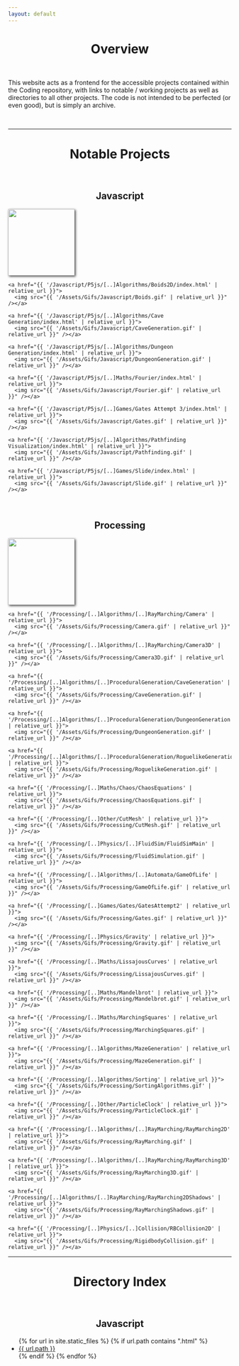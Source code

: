 ```yaml
---
layout: default
---
```


<body>
  <style>
    h1, h2 {
      text-align: center;
    }

    .gifs {
      display: flex;
      flex-wrap: wrap;
      justify-content: center;
      gap: 10px;
    }

    .gifs img {
      height: 150px;
      box-shadow: 2px 2px 5px 0px rgba(0,0,0,0.75);
    }

    .gifs img:hover {
      box-shadow: 3px 3px 8px 0px rgba(0,0,0,0.75);
    }
  </style>


  <h1>Overview</h1><br />
  <p>This website acts as a frontend for the accessible projects contained within the Coding repository, with links to notable / working projects as well as directories to all other projects. The code is not intended to be perfected (or even good), but is simply an archive.</p>
  <br />


  <hr /><h1>Notable Projects</h1><br />

  <h2>Javascript</h2>
  <div class="gifs">
    <a href="{{ '/Javascript/P5js/[..]Physics/1D Collision/index.html' | relative_url }}">
      <img src="{{ '/Assets/Gifs/Javascript/1DCollision.gif' | relative_url }}" /></a>

    <a href="{{ '/Javascript/P5js/[..]Algorithms/Boids2D/index.html' | relative_url }}">
      <img src="{{ '/Assets/Gifs/Javascript/Boids.gif' | relative_url }}" /></a>

    <a href="{{ '/Javascript/P5js/[..]Algorithms/Cave Generation/index.html' | relative_url }}">
      <img src="{{ '/Assets/Gifs/Javascript/CaveGeneration.gif' | relative_url }}" /></a>

    <a href="{{ '/Javascript/P5js/[..]Algorithms/Dungeon Generation/index.html' | relative_url }}">
      <img src="{{ '/Assets/Gifs/Javascript/DungeonGeneration.gif' | relative_url }}" /></a>

    <a href="{{ '/Javascript/P5js/[..]Maths/Fourier/index.html' | relative_url }}">
      <img src="{{ '/Assets/Gifs/Javascript/Fourier.gif' | relative_url }}" /></a>

    <a href="{{ '/Javascript/P5js/[..]Games/Gates Attempt 3/index.html' | relative_url }}">
      <img src="{{ '/Assets/Gifs/Javascript/Gates.gif' | relative_url }}" /></a>

    <a href="{{ '/Javascript/P5js/[..]Algorithms/Pathfinding Visualization/index.html' | relative_url }}">
      <img src="{{ '/Assets/Gifs/Javascript/Pathfinding.gif' | relative_url }}" /></a>

    <a href="{{ '/Javascript/P5js/[..]Games/Slide/index.html' | relative_url }}">
      <img src="{{ '/Assets/Gifs/Javascript/Slide.gif' | relative_url }}" /></a>
  </div><br />

  <h2>Processing</h2>
  <div class="gifs">
    <a href="{{ '/Processing/[..]Algorithms/[..]Automata/Boids' | relative_url }}">
      <img src="{{ '/Assets/Gifs/Processing/Boids.gif' | relative_url }}" /></a>

    <a href="{{ '/Processing/[..]Algorithms/[..]RayMarching/Camera' | relative_url }}">
      <img src="{{ '/Assets/Gifs/Processing/Camera.gif' | relative_url }}" /></a>

    <a href="{{ '/Processing/[..]Algorithms/[..]RayMarching/Camera3D' | relative_url }}">
      <img src="{{ '/Assets/Gifs/Processing/Camera3D.gif' | relative_url }}" /></a>

    <a href="{{ '/Processing/[..]Algorithms/[..]ProceduralGeneration/CaveGeneration' | relative_url }}">
      <img src="{{ '/Assets/Gifs/Processing/CaveGeneration.gif' | relative_url }}" /></a>

    <a href="{{ '/Processing/[..]Algorithms/[..]ProceduralGeneration/DungeonGeneration' | relative_url }}">
      <img src="{{ '/Assets/Gifs/Processing/DungeonGeneration.gif' | relative_url }}" /></a>

    <a href="{{ '/Processing/[..]Algorithms/[..]ProceduralGeneration/RoguelikeGeneration' | relative_url }}">
      <img src="{{ '/Assets/Gifs/Processing/RoguelikeGeneration.gif' | relative_url }}" /></a>

    <a href="{{ '/Processing/[..]Maths/Chaos/ChaosEquations' | relative_url }}">
      <img src="{{ '/Assets/Gifs/Processing/ChaosEquations.gif' | relative_url }}" /></a>

    <a href="{{ '/Processing/[..]Other/CutMesh' | relative_url }}">
      <img src="{{ '/Assets/Gifs/Processing/CutMesh.gif' | relative_url }}" /></a>

    <a href="{{ '/Processing/[..]Physics/[..]FluidSim/FluidSimMain' | relative_url }}">
      <img src="{{ '/Assets/Gifs/Processing/FluidSimulation.gif' | relative_url }}" /></a>

    <a href="{{ '/Processing/[..]Algorithms/[..]Automata/GameOfLife' | relative_url }}">
      <img src="{{ '/Assets/Gifs/Processing/GameOfLife.gif' | relative_url }}" /></a>

    <a href="{{ '/Processing/[..]Games/Gates/GatesAttempt2' | relative_url }}">
      <img src="{{ '/Assets/Gifs/Processing/Gates.gif' | relative_url }}" /></a>

    <a href="{{ '/Processing/[..]Physics/Gravity' | relative_url }}">
      <img src="{{ '/Assets/Gifs/Processing/Gravity.gif' | relative_url }}" /></a>

    <a href="{{ '/Processing/[..]Maths/LissajousCurves' | relative_url }}">
      <img src="{{ '/Assets/Gifs/Processing/LissajousCurves.gif' | relative_url }}" /></a>

    <a href="{{ '/Processing/[..]Maths/Mandelbrot' | relative_url }}">
      <img src="{{ '/Assets/Gifs/Processing/Mandelbrot.gif' | relative_url }}" /></a>

    <a href="{{ '/Processing/[..]Maths/MarchingSquares' | relative_url }}">
      <img src="{{ '/Assets/Gifs/Processing/MarchingSquares.gif' | relative_url }}" /></a>

    <a href="{{ '/Processing/[..]Algorithms/MazeGeneration' | relative_url }}">
      <img src="{{ '/Assets/Gifs/Processing/MazeGeneration.gif' | relative_url }}" /></a>

    <a href="{{ '/Processing/[..]Algorithms/Sorting' | relative_url }}">
      <img src="{{ '/Assets/Gifs/Processing/SortingAlgorithms.gif' | relative_url }}" /></a>

    <a href="{{ '/Processing/[..]Other/ParticleClock' | relative_url }}">
      <img src="{{ '/Assets/Gifs/Processing/ParticleClock.gif' | relative_url }}" /></a>

    <a href="{{ '/Processing/[..]Algorithms/[..]RayMarching/RayMarching2D' | relative_url }}">
      <img src="{{ '/Assets/Gifs/Processing/RayMarching.gif' | relative_url }}" /></a>

    <a href="{{ '/Processing/[..]Algorithms/[..]RayMarching/RayMarching3D' | relative_url }}">
      <img src="{{ '/Assets/Gifs/Processing/RayMarching3D.gif' | relative_url }}" /></a>

    <a href="{{ '/Processing/[..]Algorithms/[..]RayMarching/RayMarching2DShadows' | relative_url }}">
      <img src="{{ '/Assets/Gifs/Processing/RayMarchingShadows.gif' | relative_url }}" /></a>

    <a href="{{ '/Processing/[..]Physics/[..]Collision/RBCollision2D' | relative_url }}">
      <img src="{{ '/Assets/Gifs/Processing/RigidbodyCollision.gif' | relative_url }}" /></a>
  </div>


  <hr /><h1>Directory Index</h1><br />

  <h2>Javascript</h2>
  <ul>
    {% for url in site.static_files %}
      {% if url.path contains ".html" %}
	    	<li><a href="{{ site.baseurl | escape }}{{ url.path | relative_url }}">
            {{ url.path }}
        </a></li>
      {% endif %}
    {% endfor %}
  </ul>
</body>
